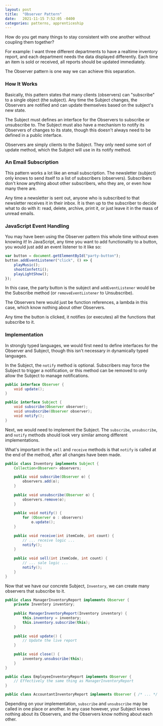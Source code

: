 ```yaml
---
layout: post
title:  "Observer Pattern"
date:   2021-11-15 7:52:05 -0400
categories: patterns, apprenticeship
---
```


How do you get many things to stay consistent with one another without 
coupling them together?

For example: I want three different departments to have a realtime inventory report, 
and each department needs the data displayed differently. Each time an item is 
sold or received, all reports should be updated immediately.

The Observer pattern is one way we can achieve this separation.

### How It Works

Basically, this pattern states that many clients (observers) can "subscribe" to a 
single object (the subject). Any time the Subject changes, the Observers are 
notified and can update themselves based on the subject's new state.

The Subject must defines an interface for the Observers to subscribe or unsubscribe to.
The Subject must also have a mechanism to notify its Observers of changes to its state,
though this doesn't always need to be defined in a public interface.

Observers are simply clients to the Subject. They only need some sort of update
method, which the Subject will use in its notify method.

### An Email Subscription

This pattern works a lot like an email subscription. The newsletter (subject) only 
knows to send itself to a list of subscribers (observers). Subscribers don't know 
anything about other subscribers, who they are, or even how many there are.

Any time a newsletter is sent out, anyone who is subscribed to that newsletter 
receives it in their inbox. It is then up to the subscriber to decide what to do
with it: read, delete, archive, print it, or just leave it in the mass of unread emails.

### JavaScript Event Handling

You may have been using the Observer pattern this whole time without even knowing it!
In JavaScript, any time you want to add functionality to a button, you would just 
add an event listener to it like so:

````javascript
var button = document.getElementById("party-button");
button.addEventListener("click", () => {
    playMusic();
    shootConfetti();
    playLightShow();
});
````

In this case, the party button is the subject and `addEventListener` would be the 
Subscribe method (or `removeEventListener` to Unsubscribe).

The Observers here would just be function references, a lambda in this case, which know
nothing about other Observers.

Any time the button is clicked, it notifies (or executes) all the functions that 
subscribe to it.

### Implementation

In strongly typed languages, we would first need to define interfaces for the
Observer and Subject, though this isn't necessary in dynamically typed languages.

In the Subject, the `notify` method is optional. Subscribers may force the Subject to 
trigger a notification, or this method can be removed to only allow the Subject
to manage notifications.

````java
public interface Observer {
    void update();
}

public interface Subject {
    void subscribe(Observer observer);
    void unsubscribe(Observer observer);
    void notify();
}
````

Next, we would need to implement the Subject. The `subscribe`, `unsubscribe`, and `notify`
methods should look very similar among different implementations.

What's important in the `sell` and `receive` methods is that `notify` is called at the
end of the method, after all changes have been made.

````java
public class Inventory implements Subject {
    Collection<Observer> observers;

    public void subscribe(Observer o) {
        observers.add(o);
    }
    
    public void unsubscribe(Observer o) {
        observers.remove(o);
    }
    
    public void notify() {
        for (Observer o : observers)
            o.update();
    }
    
    public void receive(int itemCode, int count) {
        // ... receive logic ...
        notify();
    }
    
    public void sell(int itemCode, int count) {
        // ... sale logic ...
        notify();
    }
}
````

Now that we have our concrete Subject, `Inventory`, we can create many observers
that subscribe to it. 

````java
public class ManagerInventoryReport implements Observer {
    private Inventory inventory;
    
    public ManagerInventoryReport(Inventory inventory) {
        this.inventory = inventory;
        this.inventory.subscribe(this);
    }
    
    public void update() {
        // Update the live report
    }
    
    public void close() {
        inventory.unsubscribe(this);
    }
}

public class EmployeeInventoryReport implements Observer {
    // Effectively the same thing as ManagerInventoryReport
}

public class AccountantInventoryReport implements Observer { /* ... */ }
````

Depending on your implementation, `subscribe` and `unsubscribe` may be called in one 
place or another. In any case however, your Subject knows nothing about its Observers,
and the Observers know nothing about each other.
